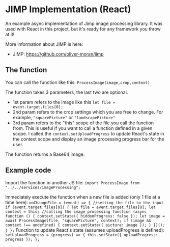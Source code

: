 # JIMP Implementation (React)
An example async implementation of Jimp image processing library. It was used with React in this project, but it's ready for any framework you throw at it!

More information about JIMP is here:
* JIMP: https://github.com/oliver-moran/jimp 

## The function
You can call the function like this: `ProcessImage(image,crop,context)`

The function takes 3 parameters, the last two are optional.
- 1st param refers to the image like this `let file = event.target.files[0];`
- 2nd param refers to the crop settings which you are free to change. For example, `"squarePicture"` or `"landscapePicture"`
- 3rd param refers to the "this" scope of the file you call the function from. This is useful if you want to call a function defined in a given scope. I called the `context.setUploadProgress` to update React's state in the context scope and display an image processing progress bar for the user.

The function returns a Base64 image.

## Example code

Import the function in another JS file: 
`import ProcessImage from "../../services/imageProcessing";`

Immediately execute the function when a new file is added (only 1 file at a time here):
`
  onChangeFile = (event) => {
    //setting the file to the input
    if (event.target.files[0]) {
      let file = event.target.files[0];
      let context = this;
      //calling the image processing function
      (async function () {
        context.setState({ hiddenProgress: false });
        let image = await ProcessImage(file, "squarePicture", context);
        if (image && context !== undefined) {
          context.setState({ picture: image });
        }
      })();
    }
  };
  `
  Function to update React's state (assumes uploadProgress is defined):
  `
    setUploadProgress = (progress) => {
    this.setState({ uploadProgress: progress });
  };
  `
